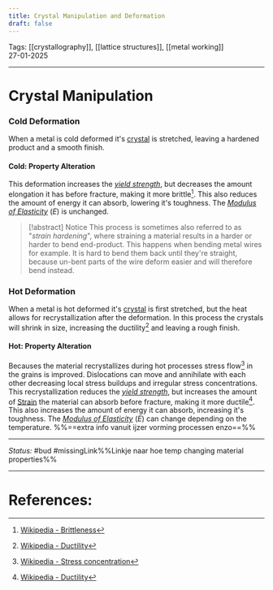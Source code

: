 ```yaml
---
title: Crystal Manipulation and Deformation
draft: false
---
```

Tags: [[crystallography]], [[lattice structures]], [[metal working]] <br>27-01-2025

---
# Crystal Manipulation
### Cold Deformation
When a metal is cold deformed it's [crystal](Crystals.md) is stretched, leaving a hardened product and a smooth finish. 
#### Cold: Property Alteration
This deformation increases the _[yield strength](Yield%20Strength.md)_, but decreases the amount elongation it has before fracture, making it more brittle[^brittle]. This also reduces the amount of energy it can absorb, lowering it's toughness. The _[Modulus of Elasticity](Modulus%20of%20Elasticity.md)_ ($E$) is unchanged.
> [!abstract] Notice
> This process is sometimes also referred to as "_strain hardening_", where straining a material results in a harder or harder to bend end-product. This happens when bending metal wires for example. It is hard to bend them back until they're straight, because un-bent parts of the wire deform easier and will therefore bend instead.

### Hot Deformation
When a metal is hot deformed it's [crystal](Crystals.md) is first stretched, but the heat allows for recrystallization after the deformation. In this process the crystals will shrink in size, increasing the ductility[^duck] and leaving a rough finish. 
#### Hot: Property Alteration
Becauses the material recrystallizes during hot processes stress flow[^flow] in the grains is improved. Dislocations can move and annihilate with each other decreasing local stress buildups and irregular stress concentrations. This recrystallization reduces the _[yield strength](Yield%20Strength.md)_, but increases the amount of [Strain](Strain.md) the material can absorb before fracture, making it more ductile[^duck]. This also increases the amount of energy it can absorb, increasing it's toughness. The _[Modulus of Elasticity](Modulus%20of%20Elasticity.md)_ ($E$) can change depending on the temperature. %%==extra info vanuit ijzer vorming processen enzo==%%




---
_Status:_ #bud #missingLink%%Linkje naar hoe temp changing material properties%%

---
# References:
[^brittle]: [Wikipedia - Brittleness](https://en.wikipedia.org/wiki/Brittleness)
[^duck]: [Wikipedia - Ductility](https://en.wikipedia.org/wiki/Ductility)
[^flow]: [Wikipedia - Stress concentration](https://en.wikipedia.org/wiki/Stress_concentration)

